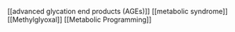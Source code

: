 [[advanced glycation end products (AGEs)]]
[[metabolic syndrome]]
[[Methylglyoxal]]
[[Metabolic Programming]]
